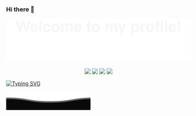 ### Hi there 👋

![](assets/Bottom_up.svg)

<!--   my-icons -->
<p align="center">
    <a href="https://github.com/AlanCumberbatch/AlanCumberbatch"><img src="https://img.shields.io/badge/status-updating-brightgreen.svg"></a>
    <a href="https://github.com/AlanCumberbatch/cesium-"><img src="https://img.shields.io/badge/Cesium-1.81-blue.svg"></a>
    <a href="https://github.com/AlanCumberbatch/react_Alan"><img src="https://img.shields.io/badge/React-learing-FF1493.svg"></a>
    <a href="https://github.com/AlanCumberbatch/three_Alan"><img src="https://img.shields.io/badge/ThreeJS-learing-FF1493.svg"></a>
    <!-- <a href="https://github.com/BEPb/BEPb/graphs/contributors"><img src="https://img.shields.io/github/contributors/BEPb/BEPb?color=blue"></a> -->
    <!-- <a href="https://github.com/BEPb/BEPb/stargazers"><img src="https://img.shields.io/github/stars/BEPb/BEPb.svg?logo=github"></a> -->
    <!-- <a href="https://github.com/BEPb/BEPb/network/members"><img src="https://img.shields.io/github/forks/BEPb/BEPb.svg?color=blue&logo=github"></a> -->
    <!-- <img src="https://visitor-badge.laobi.icu/badge?page_id=BEPb.BEPb" alt="visitors"/> -->
</p>


[![Typing SVG](https://readme-typing-svg.demolab.com/?color=%2336BCF7&center=true&vCenter=true&width=600&lines=Hi+there+👋,I+am+Marquez+Yang;Over+3+years+of+programming+experience;Keeping+update+myself+about+JS+;webGL/webGPU+learning+enthusiast+)](https://git.io/typing-svg)

<!--
**AlanCumberbatch/AlanCumberbatch** is a ✨ _special_ ✨ repository because its `README.md` (this file) appears on your GitHub profile.

Here are some ideas to get you started:

- 🔭 I’m currently working on ...
- 🌱 I’m currently learning ...
- 👯 I’m looking to collaborate on ...
- 🤔 I’m looking for help with ...
- 💬 Ask me about ...
- 📫 How to reach me: ...
- 😄 Pronouns: ...
- ⚡ Fun fact: ...
-->

![](assets/Bottom_down.svg)

